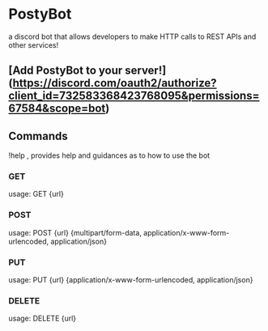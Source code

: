 # PostyBot 
a discord bot that allows developers to make HTTP calls to REST APIs and other services!

## [Add PostyBot to your server!] (https://discord.com/oauth2/authorize?client_id=732583368423768095&permissions=67584&scope=bot)

## Commands

!help , provides help and guidances as to how to use the bot
### GET 
usage: GET {url}
### POST 
usage: POST {url} {multipart/form-data, application/x-www-form-urlencoded, application/json}
### PUT 
usage: PUT {url} {application/x-www-form-urlencoded, application/json}
### DELETE 
usage: DELETE {url}

